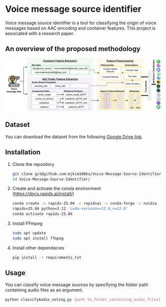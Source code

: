 # Voice message source identifier
Voice message source identifier is a tool for classifying the origin of voice messages based on AAC encoding and container features.
This project is associated with a research paper.

## An overview of the proposed methodology
![An overview of the proposed methodology](https://github.com/mjkim100ku/Voice-Message-Source-Identifier/blob/main/Proposed%20Methodology%20for%20Identifying%20the%20Source%20of%20Voice%20Messages.png)

## Dataset
You can download the dataset from the following [Google Drive link](https://drive.google.com/drive/folders/1dBcuxgXVlQmEppyMjYugHUMseZlXcF0S?usp=sharing).

## Installation
1. Clone the repository
   ```bash   
   git clone git@github.com:mjkim100ku/Voice-Message-Source-Identifier.git
   cd Voice-Message-Source-Identifier/
   ```
 2. Create and activate the conda environment (<https://docs.rapids.ai/install/>)
    ```bash    
    conda create -n rapids-25.04 -c rapidsai -c conda-forge -c nvidia  \
    rapids=25.04 python=3.12 'cuda-version>=12.0,<=12.8'
    conda activate rapids-25.04
    ```
3. Install FFmpeg
   ```bash   
   sudo apt update
   sudo apt install ffmpeg
   ```
5. Install other dependacies
   ```bash   
   pip install -r requirements.txt
   ```

## Usage
You can classify voice message sources by specifying the folder path containing audio files as an argument.
```bash
python classifyAudio_voting.py [path_to_folder_containing_audio_files]
```
